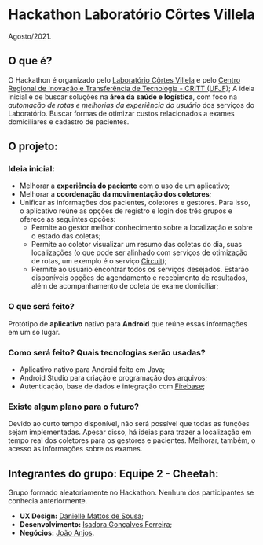 
# Hackathon Laboratório Côrtes Villela

Agosto/2021.

## O que é?

O Hackathon é organizado pelo [Laboratório Côrtes Villela](https://www.cortesvillela.com.br/) e pelo [Centro Regional de Inovação e Transferência de Tecnologia - CRITT (UFJF)](https://www2.ufjf.br/critt/);
A ideia inicial é de buscar soluções na **área da saúde e logística**, com foco na *automação de rotas e melhorias da experiência do usuário* dos serviços do Laboratório.
Buscar formas de otimizar custos relacionados a exames domiciliares e cadastro de pacientes.


## O projeto:

### Ideia inicial:

* Melhorar a **experiência do paciente** com o uso de um aplicativo; 
* Melhorar a **coordenação da movimentação dos coletores**;
* Unificar as informações dos pacientes, coletores e gestores. Para isso, o aplicativo reúne as opções de registro e login dos três grupos e oferece as seguintes opções:
  * Permite ao gestor melhor conhecimento sobre a localização e sobre o estado das coletas;
  * Permite ao coletor visualizar um resumo das coletas do dia, suas localizações (o que pode ser alinhado com serviços de otimização de rotas, um exemplo é o serviço [Circuit](https://getcircuit.com/));
  * Permite ao usuário encontrar todos os serviços desejados. Estarão disponíveis opções de agendamento e recebimento de resultados, além de acompanhamento de coleta de exame domiciliar;

### O que será feito?

Protótipo de **aplicativo** nativo para **Android** que reúne essas informações em um só lugar.

### Como será feito? Quais tecnologias serão usadas?

* Aplicativo nativo para Android feito em Java;
* Android Studio para criação e programação dos arquivos;
* Autenticação, base de dados e integração com [Firebase](https://firebase.google.com/?hl=pt);

### Existe algum plano para o futuro?

Devido ao curto tempo disponível, não será possível que todas as funções sejam implementadas. Apesar disso, há ideias para trazer a localização em tempo real dos coletores para os gestores e pacientes. Melhorar, também, o acesso às informações sobre os exames.

## Integrantes do grupo: Equipe 2 - Cheetah:

Grupo formado aleatoriamente no Hackathon. Nenhum dos participantes se conhecia anteriormente.

* **UX Design:** [Danielle Mattos de Sousa](https://www.linkedin.com/in/danielle-mattos-de-sousa-975672209/);
* **Desenvolvimento:** [Isadora Gonçalves Ferreira](https://www.linkedin.com/in/isadorafer/);
* **Negócios:** [João Anjos](https://www.linkedin.com/in/joão-lucas-dos-anjos-9828b1193).

## 

